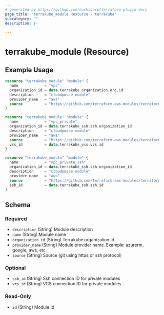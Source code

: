 ```yaml
---
# generated by https://github.com/hashicorp/terraform-plugin-docs
page_title: "terrakube_module Resource - terrakube"
subcategory: ""
description: |-
  
---
```


# terrakube_module (Resource)



## Example Usage

```terraform
resource "terrakube_module" "module" {
  name            = "vpc"
  organization_id = data.terrakube_organization.org.id
  description     = "cloudposse module"
  provider_name   = "aws"
  source          = "https://github.com/terraform-aws-modules/terraform-aws-vpc.git"
}

resource "terrakube_module" "module" {
  name            = "vpc_private"
  organization_id = data.terrakube_ssh.ssh.organization_id
  description     = "cloudposse module"
  provider_name   = "aws"
  source          = "https://github.com/terraform-aws-modules/terraform-aws-vpc.git"
  vcs_id          = data.terrakube_vcs.vcs.id
}

resource "terrakube_module" "module" {
  name            = "vpc_private_ssh"
  organization_id = data.terrakube_ssh.ssh.organization_id
  description     = "cloudposse module"
  provider_name   = "aws"
  source          = "https://github.com/terraform-aws-modules/terraform-aws-vpc.git"
  ssh_id          = data.terrakube_ssh.ssh.id
}
```

<!-- schema generated by tfplugindocs -->
## Schema

### Required

- `description` (String) Module description
- `name` (String) Module name
- `organization_id` (String) Terrakube organization id
- `provider_name` (String) Module provider name. Example: azurerm, google, aws, etc
- `source` (String) Source (git using https or ssh protocol)

### Optional

- `ssh_id` (String) Ssh connection ID for private modules
- `vcs_id` (String) VCS connection ID for private modules

### Read-Only

- `id` (String) Module Id

